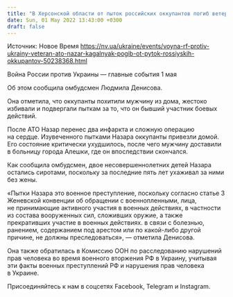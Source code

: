 ```yaml
---
title: "В Херсонской области от пыток российских оккупантов погиб ветеран АТО Назар Кагальняк"
date: Sun, 01 May 2022 13:43:00 +0300
draft: false
---
```

Источник: Новое Время https://nv.ua/ukraine/events/voyna-rf-protiv-ukrainy-veteran-ato-nazar-kagalnyak-pogib-ot-pytok-rossiyskih-okkupantov-50238368.html


Война России против Украины — главные события 1 мая

Об этом сообщила омбудсмен Людмила Денисова.

 Она отметила, что оккупанты похитили мужчину из дома, жестоко избивали и подвергали пыткам за то, что он бывший участник боевых действий.

 После АТО Назар перенес два инфаркта и сложную операцию на сердце. Изувеченного пытками Назара оккупанты привезли домой. Его состояние критически ухудшилось, после чего мужчину доставили в больницу города Алешки, где он впоследствии скончался.

 Как сообщила омбудсмен, двое несовершеннолетних детей Назара остались сиротами, поскольку за последние пять лет ухаживал за ними без жены.

«Пытки Назара это военное преступление, поскольку согласно статье 3 Женевской конвенции об обращении с военнопленными, лица, не принимающие активного участия в военных действиях, в частности из состава вооруженных сил, сложивших оружие, а также прекративших участие в военных действиях. в связи с болезнью, ранением, содержанием под арестом или по какой-либо другой причине, не должны преследоваться», — отметила Денисова.

 Она также обратилась в Комиссию ООН по расследованию нарушений прав человека во время военного вторжения РФ в Украину, учитывая эти факты военных преступлений РФ и нарушения прав человека в Украине.

Присоединяйтесь к нам в соцсетях Facebook, Telegram и Instagram.
